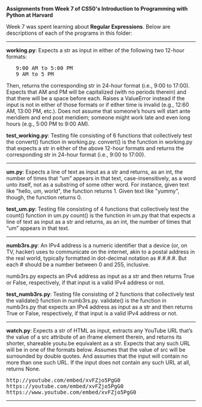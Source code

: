 **Assignments from Week 7 of CS50's Introduction to Programming with Python at Harvard**

Week 7 was spent learning about **Regular Expressions**. Below are descriptions of each of the programs in this folder:  
  
-----------------------------------------------------------------------------------------------------------------------------------------------------------
  
**working.py**: Expects a str as input in either of the following two 12-hour formats:  
<pre>
   9:00 AM to 5:00 PM  
   9 AM to 5 PM
</pre>
Then, returns the corresponding str in 24-hour format (i.e., 9:00 to 17:00). Expects that AM and PM will be capitalized (with no periods therein) and that there will be a space before each. Raises a ValueError instead if the input is not in either of those formats or if either time is invalid (e.g., 12:60 AM, 13:00 PM, etc.). Does not assume that someone’s hours will start ante meridiem and end post meridiem; someone might work late and even long hours (e.g., 5:00 PM to 9:00 AM).  
  
**test_working.py**: Testing file consisting of 6 functions that collectively test the convert() function in working.py. convert() is the function in working.py that expects a str in either of the above 12-hour formats and returns the corresponding str in 24-hour format (i.e., 9:00 to 17:00).  
  
-----------------------------------------------------------------------------------------------------------------------------------------------------------
  
**um.py**: Expects a line of text as input as a str and returns, as an int, the number of times that “um” appears in that text, case-insensitively, as a word unto itself, not as a substring of some other word. For instance, given text like "hello, um, world", the function returns 1. Given text like "yummy", though, the function returns 0.  
  
**test_um.py**: Testing file consisting of 4 functions that collectively test the count() function in um.py count() is the function in um.py that that expects a line of text as input as a str and returns, as an int, the number of times that “um” appears in that text.
  
-----------------------------------------------------------------------------------------------------------------------------------------------------------
  
**numb3rs.py**: An IPv4 address is a numeric identifier that a device (or, on TV, hacker) uses to communicate on the internet, akin to a postal address in the real world, typically formatted in dot-decimal notation as #.#.#.#. But each # should be a number between 0 and 255, inclusive.
  
numb3rs.py expects an IPv4 address as input as a str and then returns True or False, respectively, if that input is a valid IPv4 address or not.
  
**test_numb3rs.py**: Testing file consisting of 2 functions that collectively test the validate() function in numb3rs.py. validate() is the function in numb3rs.py that expects an IPv4 address as input as a str and then returns True or False, respectively, if that input is a valid IPv4 address or not.  
  
-----------------------------------------------------------------------------------------------------------------------------------------------------------
  
**watch.py**: Expects a str of HTML as input, extracts any YouTube URL that’s the value of a src attribute of an iframe element therein, and returns its shorter, shareable youtu.be equivalent as a str. Expects that any such URL will be in one of the formats below. Assumes that the value of src will be surrounded by double quotes. And assumes that the input will contain no more than one such URL. If the input does not contain any such URL at all, returns None.
<pre>
http://youtube.com/embed/xvFZjo5PgG0
https://youtube.com/embed/xvFZjo5PgG0
https://www.youtube.com/embed/xvFZjo5PgG0
</pre>
  
-----------------------------------------------------------------------------------------------------------------------------------------------------------
